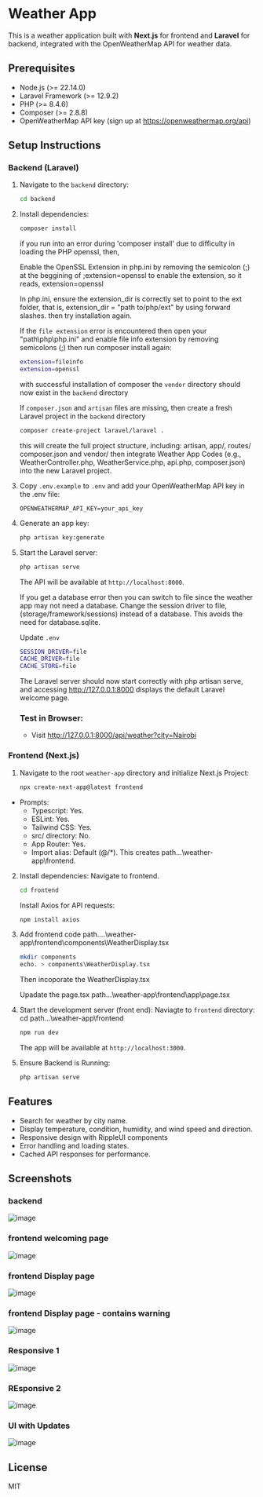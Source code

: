 # Weather App

This is a weather application built with **Next.js** for frontend and **Laravel** for backend, integrated with the OpenWeatherMap API for weather data.

## Prerequisites

- Node.js (&gt;= 22.14.0)
- Laravel Framework (&gt;= 12.9.2)
- PHP (&gt;= 8.4.6)
- Composer (&gt;= 2.8.8)
- OpenWeatherMap API key (sign up at https://openweathermap.org/api)

## Setup Instructions

### Backend (Laravel)

1. Navigate to the `backend` directory:

   ```bash
   cd backend
   ```

2. Install dependencies:

   ```bash
   composer install
   ```
   if you run into an error during 'composer install' due to difficulty in loading the PHP openssl, then,
   
   Enable the OpenSSL Extension in php.ini by removing the semicolon (;) at the beggining of ;extension=openssl to enable the extension,
   so it reads, extension=openssl
   
   In php.ini, ensure the extension_dir is correctly set to point to the ext folder, that is, extension_dir = "path to/php/ext" by using     forward slashes. then try installation again.

   If the `file extension` error is encountered then open your "path\php\php.ini" and enable file info extension by removing semicolons (;)     then run composer install again:
   ```bash
   extension=fileinfo
   extension=openssl

   ```

   with successful installation of composer the `vendor` directory should now exist in the `backend` directory

   If `composer.json` and `artisan` files are missing, then create a fresh Laravel project in the `backend` directory

   ```bash
   composer create-project laravel/laravel .
   ```
   this will create the full project structure, including: artisan, app/, routes/ composer.json and vendor/
   then integrate Weather App Codes (e.g., WeatherController.php, WeatherService.php, api.php, composer.json) into the new Laravel           project.

4. Copy `.env.example` to `.env` and add your OpenWeatherMap API key in the .env file:

   ```env
   OPENWEATHERMAP_API_KEY=your_api_key
   ```

5. Generate an app key:

   ```bash
   php artisan key:generate
   ```

6. Start the Laravel server:

   ```bash
   php artisan serve
   ```

   The API will be available at `http://localhost:8000`.

   If you get a database error then you can switch to file since the weather app may not need a database.
   Change the session driver to file, (storage/framework/sessions) instead of a database. This avoids the need for database.sqlite.

   Update `.env`
   ```bash
   SESSION_DRIVER=file
   CACHE_DRIVER=file
   CACHE_STORE=file

   ```

   The Laravel server should now start correctly with php artisan serve, and accessing http://127.0.0.1:8000 displays the default Laravel welcome page.
   ### Test in Browser:
   - Visit http://127.0.0.1:8000/api/weather?city=Nairobi

### Frontend (Next.js)

1. Navigate to the root `weather-app` directory and initialize Next.js Project:

   ```bash
   npx create-next-app@latest frontend
   ```
  - Prompts:
     - Typescript: Yes.
     - ESLint: Yes.
     - Tailwind CSS: Yes.
     - src/ directory: No.
     -  App Router: Yes.
     -  Import alias: Default (@/*).
      This creates path...\weather-app\frontend.

   

2. Install dependencies:
   Navigate to frontend.
   ```bash
   cd frontend
   ```
   Install Axios for API requests:

   ```bash
   npm install axios
   ```
3. Add frontend code
   path....\weather-app\frontend\components\WeatherDisplay.tsx

   ```bash
   mkdir components
   echo. > components\WeatherDisplay.tsx
   ```
   Then incoporate the WeatherDisplay.tsx

   Upadate the page.tsx
  path...\weather-app\frontend\app\page.tsx

4. Start the development server (front end):
   Naviagte to `frontend` directory: cd path...\weather-app\frontend

   ```bash
   npm run dev
   ```

   The app will be available at `http://localhost:3000`.
5. Ensure Backend is Running:
   ```bash
   php artisan serve
   ```

## Features

- Search for weather by city name.
- Display temperature, condition, humidity, and wind speed and direction.
- Responsive design with RippleUI components
- Error handling and loading states.
- Cached API responses for performance.

## Screenshots

### backend
![image](https://github.com/user-attachments/assets/a602e790-c265-4630-8703-2be45d19ab34)

### frontend welcoming page
![image](https://github.com/user-attachments/assets/c7fc8145-b80a-4fc9-9206-54fa26318362)

### frontend Display page
![image](https://github.com/user-attachments/assets/e03a18d1-c62b-4c1c-8353-6fd1cb6fcb72)

### frontend Display page - contains warning
![image](https://github.com/user-attachments/assets/b80d849d-40f3-498e-8374-840e6a15e761)

### Responsive 1
![image](https://github.com/user-attachments/assets/58c6463c-3259-40fd-bbb3-b32aa39701e3)

### REsponsive 2
![image](https://github.com/user-attachments/assets/03a1bebc-162a-45c0-ad24-1b35b9e01139)

### UI with Updates
![image](https://github.com/user-attachments/assets/946bf18a-3bb7-4dc3-a8f6-b939816fa207)




## License

MIT
